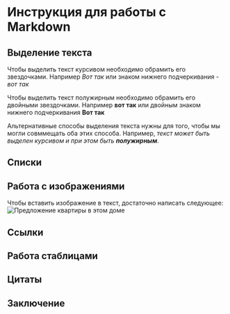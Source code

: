 # Инструкция для работы с Markdown

## Выделение текста

Чтобы выделить текст курсивом необходимо обрамить его звездочками. Например *Вот так* или знаком нижнего подчеркивания - _вот так_

Чтобы выделить текст полужирным необходимо обрамить его двойными звездочками. Например **вот так** или двойным знаком нижнего подчеркивания __Вот так__

Альтернативные способы выделения текста нужны для того, чтобы мы могли совммещать оба этих способа. Например, _текст может быть выделен курсивом и при этом быть **полужирным**_.

## Списки

## Работа с изображениями

Чтобы вставить изображение в текст, достаточно написать следующее:
![Предложение квартиры в этом доме](apartament.jpg)

## Ссылки

## Работа стаблицами

## Цитаты

## Заключение